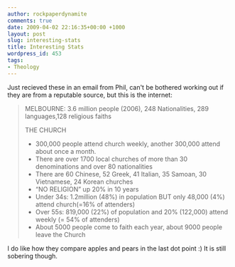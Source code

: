 ```yaml
---
author: rockpaperdynamite
comments: true
date: 2009-04-02 22:16:35+00:00 +1000
layout: post
slug: interesting-stats
title: Interesting Stats
wordpress_id: 453
tags:
- Theology
---
```


Just recieved these in an email from Phil, can't be bothered working out if they are from a reputable source, but this is the internet:


<blockquote>MELBOURNE: 3.6 million people (2006), 248 Nationalities, 289 languages,128 religious faiths

THE CHURCH

* 300,000 people attend church weekly, another 300,000 attend about once a month.
* There are over 1700 local churches of more than 30 denominations and over 80 nationalities
* There are 60 Chinese, 52 Greek, 41 Italian, 35 Samoan, 30 Vietnamese, 24 Korean churches
* “NO RELIGION” up 20% in 10 years
* Under 34s: 1.2million (48%) in population BUT only 48,000 (4%) attend church(=16% of attenders)
* Over 55s: 819,000 (22%) of population and 20% (122,000) attend weekly (= 54% of attenders)
* About 5000 people come to faith each year, about 9000 people leave the Church</blockquote>


I do like how they compare apples and pears in the last dot point :) It is still sobering though.
